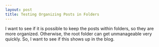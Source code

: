 ```yaml
---
layout: post
title: Testing Organizing Posts in Folders
---
```


I want to see if it is possible to keep the posts within folders, so they are
more organized. Otherwise, the root folder can get unmanageable very quickly.
So, I want to see if this shows up in the blog.
